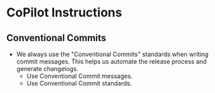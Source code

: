 # CoPilot Instructions

## Conventional Commits

- We always use the "Conventional Commits" standards when writing commit messages. This helps us automate the release process and generate changelogs.
    - Use Conventional Commit messages.
    - Use Conventional Commit standards.
